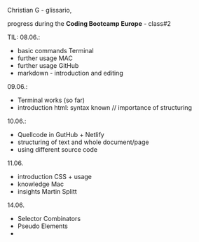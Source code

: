 Christian G - glissario,

progress during the __Coding Bootcamp Europe__ - class#2

TIL:
08.06.: 
- basic commands Terminal
- further usage MAC
- further usage GitHub
- markdown - introduction and editing

09.06.: 
- Terminal works (so far)
- introduction html: syntax known // importance of structuring

10.06.:
- Quellcode in GutHub + Netlify
- structuring of text and whole document/page
- using different source code

11.06.
- introduction CSS + usage
- knowledge Mac
- insights Martin Splitt

14.06.
- Selector Combinators
- Pseudo Elements
-  
